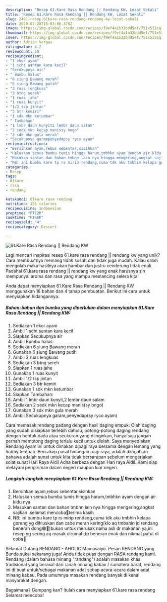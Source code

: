 ```yaml
---
description: "Resep 61.Kare Rasa Rendang || Rendang KW, Lezat Sekali"
title: "Resep 61.Kare Rasa Rendang || Rendang KW, Lezat Sekali"
slug: 2491-resep-61kare-rasa-rendang-rendang-kw-lezat-sekali
date: 2020-07-28T15:03:06.378Z
image: https://img-global.cpcdn.com/recipes/f9ef4a1b32bdd5ef/751x532cq70/61kare-rasa-rendang-rendang-kw-foto-resep-utama.jpg
thumbnail: https://img-global.cpcdn.com/recipes/f9ef4a1b32bdd5ef/751x532cq70/61kare-rasa-rendang-rendang-kw-foto-resep-utama.jpg
cover: https://img-global.cpcdn.com/recipes/f9ef4a1b32bdd5ef/751x532cq70/61kare-rasa-rendang-rendang-kw-foto-resep-utama.jpg
author: Adrian Vargas
ratingvalue: 4.2
reviewcount: 10
recipeingredient:
- "1 ekor ayam"
- "1 scht santan kara kecil"
- "Secukupnya air"
- " Bumbu halus"
- "6 siung Bawang merah"
- "6 siung Bawang putih"
- "3 ruas lengkuas"
- "3 btng sereh"
- "1 ruas jahe"
- "1 ruas kunyit"
- "1/2 tsp jintan"
- "3 btr kemiri"
- "1 sdk mkn ketumbar"
- " Tambahan"
- "1 lmbr daun kunyit2 lembr daun salam"
- "2 sedk mkn kecap manissy bngo"
- "3 sdk mkn gula merah"
- "Secukupnya garampenyedapsy ryco ayam"
recipeinstructions:
- "Bersihkan ayam,rebus sebentar,sisihkan"
- "Haluskan semua bumbu tumis hingga harum,tmbhkn ayam dengan air kldu nya"
- "Masukan santan dan bahan tmbhn lain nya hingga mengering,angkat sajikan..selamat mencoba🙏terima kasih"
- "NB: ini bumbu kare tp rs mirip rendang,cuma tdk aku tmbhin kelapa goreng yg dihluskan dan cabe merah kering(klo aq tmbahin jd rendang beneran dong😁🙏)bukan untuk merusak nama asli dr makanan ya,ini resep yg sering aq masak dirumah,tp beneran enak dan nikmat patut di coba🙏"
categories:
- Resep
tags:
- 61kare
- rasa
- rendang

katakunci: 61kare rasa rendang 
nutrition: 155 calories
recipecuisine: Indonesian
preptime: "PT12M"
cooktime: "PT46M"
recipeyield: "4"
recipecategory: Dessert

---
```



![61.Kare Rasa Rendang || Rendang KW](https://img-global.cpcdn.com/recipes/f9ef4a1b32bdd5ef/751x532cq70/61kare-rasa-rendang-rendang-kw-foto-resep-utama.jpg)

Lagi mencari inspirasi resep 61.kare rasa rendang || rendang kw yang unik? Cara membuatnya memang tidak susah dan tidak juga mudah. Kalau salah mengolah maka hasilnya akan hambar dan justru cenderung tidak enak. Padahal 61.kare rasa rendang || rendang kw yang enak harusnya sih mempunyai aroma dan rasa yang mampu memancing selera kita.


 Anda dapat menyiapkan 61.Kare Rasa Rendang || Rendang KW menggunakan 18 bahan dan 4 tahap pembuatan. Berikut ini cara untuk menyiapkan hidangannya.

<!--inarticleads1-->

##### Bahan-bahan dan bumbu yang diperlukan dalam menyiapkan 61.Kare Rasa Rendang || Rendang KW:

1. Sediakan 1 ekor ayam
1. Ambil 1 scht santan kara kecil
1. Siapkan Secukupnya air
1. Ambil  Bumbu halus:
1. Sediakan 6 siung Bawang merah
1. Gunakan 6 siung Bawang putih
1. Ambil 3 ruas lengkuas
1. Sediakan 3 btng sereh
1. Siapkan 1 ruas jahe
1. Gunakan 1 ruas kunyit
1. Ambil 1/2 tsp jintan
1. Sediakan 3 btr kemiri
1. Gunakan 1 sdk mkn ketumbar
1. Siapkan  Tambahan:
1. Ambil 1 lmbr daun kunyit,2 lembr daun salam
1. Sediakan 2 sedk mkn kecap manis(sy bngo)
1. Gunakan 3 sdk mkn gula merah
1. Ambil Secukupnya garam,penyedap(sy ryco ayam)


Cara memasak rendang padang dengan hasil daging empuk: Olah daging yang sudah disiapkan terlebih dahulu, potong-potong daging rendang dengan bentuk dadu atau seukuran yang diinginkan, hanya saja jangan pernah memotong daging terlalu kecil untuk diolah. Saya menyediakan Rendang Ayam ini untuk dimakan dipagi raya bersama dengan lemang yang hubby tempah. Bercakap pasal hidangan pagi raya, adalah diingatkan bahawa adalah sunat untuk kita tidak bersarapan sebelum mengerjakan solat sunat Hari Raya Aidil Adha berbeza dengan Hari raya Aidil. Kami siap melayani pengiriman dalam negeri maupun luar negeri. 

<!--inarticleads2-->

##### Langkah-langkah menyiapkan 61.Kare Rasa Rendang || Rendang KW:

1. Bersihkan ayam,rebus sebentar,sisihkan
1. Haluskan semua bumbu tumis hingga harum,tmbhkn ayam dengan air kldu nya
1. Masukan santan dan bahan tmbhn lain nya hingga mengering,angkat sajikan..selamat mencoba🙏terima kasih
1. NB: ini bumbu kare tp rs mirip rendang,cuma tdk aku tmbhin kelapa goreng yg dihluskan dan cabe merah kering(klo aq tmbahin jd rendang beneran dong😁🙏)bukan untuk merusak nama asli dr makanan ya,ini resep yg sering aq masak dirumah,tp beneran enak dan nikmat patut di coba🙏


Selamat Datang RENDANG - AHOLIC Mamasaiyo. Pesan RENDANG yang Bunda sukai sekarang juga! Anda tidak puas dengan RASA rendang kami. Rendang (dalam bahasa minang &#34;randang&#34;) adalah masakan khas tradisional yang berasal dari ranah minang kabau / sumatera barat, rendang ini di buat untuk/sebagai makanan adat setiap acara-acara dalam adat minang kabau. Pada umumnya masakan rendang banyak di kenal masyarakat dengan. 

Bagaimana? Gampang kan? Itulah cara menyiapkan 61.kare rasa rendang  Selamat mencoba!
